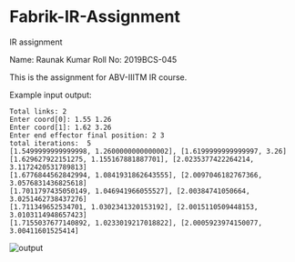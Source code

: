 # Fabrik-IR-Assignment

IR assignment

Name: Raunak Kumar
Roll No: 2019BCS-045

This is the assignment for ABV-IIITM IR course.

Example input output:

```
Total links: 2
Enter coord[0]: 1.55 1.26
Enter coord[1]: 1.62 3.26
Enter end effector final position: 2 3
total iterations:  5
[1.5499999999999998, 1.2600000000000002], [1.6199999999999997, 3.26]
[1.629627922151275, 1.155167881887701], [2.0235377422264214, 3.1172420531789813]
[1.6776844562842994, 1.0841931862643555], [2.0097046182767366, 3.0576831436825618]
[1.7011797435050149, 1.046941966055527], [2.00384741050664, 3.0251462738437276]
[1.711349652534701, 1.0302341320153192], [2.0015110509448153, 3.0103114948657423]
[1.7155037677140892, 1.0233019217018822], [2.0005923974150077, 3.00411601525414]

```

![output](https://user-images.githubusercontent.com/56073198/113427640-07ac4b00-93f3-11eb-98fb-9c330aa76d02.png)
